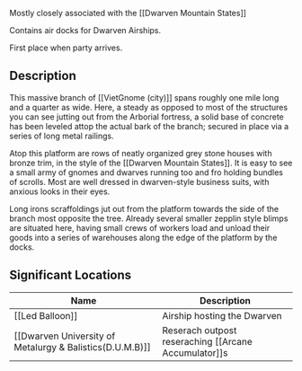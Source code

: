 Mostly closely associated with the [[Dwarven Mountain States]]

Contains air docks for Dwarven Airships.

First place when party arrives.

## Description
This massive branch of [[VietGnome (city)]] spans roughly one mile long and a quarter as wide. Here, a steady as opposed to most of the structures you can see jutting out from the Arborial fortress, a solid base of concrete has been leveled attop the actual bark of the branch; secured in place via a series of long metal railings.

Atop this platform are rows of neatly organized grey stone houses with bronze trim, in the style of the [[Dwarven Mountain States]]. It is easy to see a small army of gnomes and dwarves running too and fro holding bundles of scrolls. Most are well dressed in dwarven-style business suits, with anxious looks in their eyes.

Long irons scraffoldings jut out from the platform towards the side of the branch most opposite the tree. Already several smaller zepplin style blimps are situated here, having small crews of workers load and unload their goods into a series of warehouses along the edge of the platform by the docks.



## Significant Locations

| Name      | Description | 
| ----------- | ----------- | 
| [[Led Balloon]]   | Airship hosting the Dwarven        |
| [[Dwarven University of Metalurgy & Balistics(D.U.M.B)]] |  Reserach outpost reseraching [[Arcane Accumulator]]s      |





